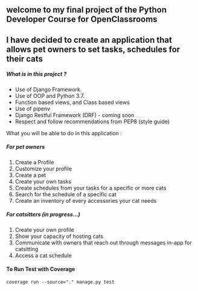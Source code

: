 ## welcome to my final project of the Python Developer Course for OpenClassrooms ##

## I have decided to create an application that allows pet owners to set tasks, schedules for their cats ##

##### What is in this project ? #####

* Use of Django Framework.
* Use of OOP and Python 3.7.
* Function based views, and Class based views
* Use of pipenv
* Django Restful Framework (DRF) - coming soon
* Respect and follow recommendations from PEP8 (style guide)

What you will be able to do in this application :

##### For pet owners #####
1. Create a Profile
2. Customize your profile
3. Create a pet
4. Create your own tasks
5. Create schedules from your tasks for a specific or more cats
6. Search for the schedule of a specific cat
7. Create an inventory of every accessories your cat needs

##### For catsitters (in progress...) #####
1. Create your own profile
2. Show your capacity of hosting cats
3. Communicate with owners that reach out through messages in-app for catsitting
4. Access a cat schedule


#### To Run Test with Coverage
```coverage run --source="." manage.py test```








